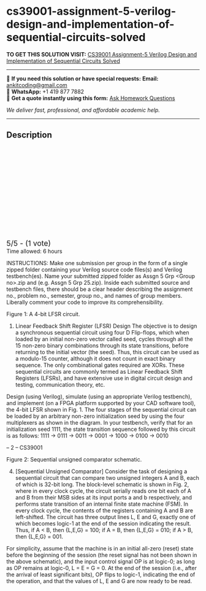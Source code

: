 # cs39001-assignment-5-verilog-design-and-implementation-of-sequential-circuits-solved
**TO GET THIS SOLUTION VISIT:** [CS39001 Assignment-5 Verilog Design and Implementation of Sequential Circuits Solved](https://www.ankitcodinghub.com/product/cs39001-solved/)


---

📩 **If you need this solution or have special requests:** **Email:** ankitcoding@gmail.com  
📱 **WhatsApp:** +1 419 877 7882  
📄 **Get a quote instantly using this form:** [Ask Homework Questions](https://www.ankitcodinghub.com/services/ask-homework-questions/)

*We deliver fast, professional, and affordable academic help.*

---

<h2>Description</h2>



<div class="kk-star-ratings kksr-auto kksr-align-center kksr-valign-top" data-payload="{&quot;align&quot;:&quot;center&quot;,&quot;id&quot;:&quot;114637&quot;,&quot;slug&quot;:&quot;default&quot;,&quot;valign&quot;:&quot;top&quot;,&quot;ignore&quot;:&quot;&quot;,&quot;reference&quot;:&quot;auto&quot;,&quot;class&quot;:&quot;&quot;,&quot;count&quot;:&quot;1&quot;,&quot;legendonly&quot;:&quot;&quot;,&quot;readonly&quot;:&quot;&quot;,&quot;score&quot;:&quot;5&quot;,&quot;starsonly&quot;:&quot;&quot;,&quot;best&quot;:&quot;5&quot;,&quot;gap&quot;:&quot;4&quot;,&quot;greet&quot;:&quot;Rate this product&quot;,&quot;legend&quot;:&quot;5\/5 - (1 vote)&quot;,&quot;size&quot;:&quot;24&quot;,&quot;title&quot;:&quot;CS39001 Assignment-5 Verilog Design and Implementation of Sequential Circuits Solved&quot;,&quot;width&quot;:&quot;138&quot;,&quot;_legend&quot;:&quot;{score}\/{best} - ({count} {votes})&quot;,&quot;font_factor&quot;:&quot;1.25&quot;}">

<div class="kksr-stars">

<div class="kksr-stars-inactive">
            <div class="kksr-star" data-star="1" style="padding-right: 4px">


<div class="kksr-icon" style="width: 24px; height: 24px;"></div>
        </div>
            <div class="kksr-star" data-star="2" style="padding-right: 4px">


<div class="kksr-icon" style="width: 24px; height: 24px;"></div>
        </div>
            <div class="kksr-star" data-star="3" style="padding-right: 4px">


<div class="kksr-icon" style="width: 24px; height: 24px;"></div>
        </div>
            <div class="kksr-star" data-star="4" style="padding-right: 4px">


<div class="kksr-icon" style="width: 24px; height: 24px;"></div>
        </div>
            <div class="kksr-star" data-star="5" style="padding-right: 4px">


<div class="kksr-icon" style="width: 24px; height: 24px;"></div>
        </div>
    </div>

<div class="kksr-stars-active" style="width: 138px;">
            <div class="kksr-star" style="padding-right: 4px">


<div class="kksr-icon" style="width: 24px; height: 24px;"></div>
        </div>
            <div class="kksr-star" style="padding-right: 4px">


<div class="kksr-icon" style="width: 24px; height: 24px;"></div>
        </div>
            <div class="kksr-star" style="padding-right: 4px">


<div class="kksr-icon" style="width: 24px; height: 24px;"></div>
        </div>
            <div class="kksr-star" style="padding-right: 4px">


<div class="kksr-icon" style="width: 24px; height: 24px;"></div>
        </div>
            <div class="kksr-star" style="padding-right: 4px">


<div class="kksr-icon" style="width: 24px; height: 24px;"></div>
        </div>
    </div>
</div>


<div class="kksr-legend" style="font-size: 19.2px;">
            5/5 - (1 vote)    </div>
    </div>
Time allowed: 6 hours

INSTRUCTIONS: Make one submission per group in the form of a single zipped folder containing your Verilog source code files(s) and Verilog testbench(es). Name your submitted zipped folder as Assgn 5 Grp &lt;Group no&gt;.zip and (e.g. Assgn 5 Grp 25.zip). Inside each submitted source and testbench files, there should be a clear header describing the assignment no., problem no., semester, group no., and names of group members. Liberally comment your code to improve its comprehensibility.

Figure 1: A 4-bit LFSR circuit.

1. Linear Feedback Shift Register (LFSR) Design The objective is to design a synchronous sequential circuit using four D Flip-flops, which when loaded by an initial non-zero vector called seed, cycles through all the 15 non-zero binary combinations through its state transitions, before returning to the initial vector (the seed). Thus, this circuit can be used as a modulo-15 counter, although it does not count in exact binary sequence. The only combinational gates required are XORs. These sequential circuits are commonly termed as Linear Feedback Shift Registers (LFSRs), and have extensive use in digital circuit design and testing, communication theory, etc.

Design (using Verilog), simulate (using an appropriate Verilog testbench), and implement (on a FPGA platform supported by your CAD software tool), the 4-bit LFSR shown in Fig. 1. The four stages of the sequential circuit can be loaded by an arbitrary non-zero initialization seed by using the four multiplexers as shown in the diagram. In your testbench, verify that for an initialization seed 1111, the state transition sequence followed by this circuit is as follows: 1111 → 0111 → 0011 → 0001 → 1000 → 0100 → 0010

– 2 – CS39001

Figure 2: Sequential unsigned comparator schematic.

4. [Sequential Unsigned Comparator] Consider the task of designing a sequential circuit that can compare two unsigned integers A and B, each of which is 32-bit long. The block-level schematic is shown in Fig. 2, where in every clock cycle, the circuit serially reads one bit each of A and B from their MSB sides at its input ports a and b respectively, and performs state transition of an internal finite state machine (FSM). In every clock cycle, the contents of the registers containing A and B are left-shifted. The circuit has three output lines L, E and G, exactly one of which becomes logic-1 at the end of the session indicating the result. Thus, if A &lt; B, then {L,E,G} = 100; if A = B, then {L,E,G} = 010; if A &gt; B, then {L,E,G} = 001.

For simplicity, assume that the machine is in an initial all-zero (reset) state before the beginning of the session (the reset signal has not been shown in the above schematic), and the input control signal OP is at logic-0; as long as OP remains at logic-0, L = E = G = 0. At the end of the session (i.e., after the arrival of least significant bits), OP flips to logic-1, indicating the end of the operation, and that the values of L, E and G are now ready to be read.
